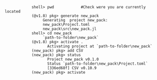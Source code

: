                 shell> pwd            #Check were you are currently located
                (@v1.8) pkg> generate new_pack
                     Generating  project new_pack:
                     new_pack\Project.toml
                     new_pack\src\new_pack.jl
                shell> cd new_pack
                     `path-to-folder\new_pack`
                (@v1.8) pkg> activate .
                       Activating project at `path-to-folder\new_pack`
                (new_pack) pkg> add CSV
                (new_pack) pkg> status
                       Project new_pack v0.1.0
                       Status `path-to-folder\new_pack\Project.toml`
                       [336ed68f] CSV v0.10.9
                (new_pack) pkg> activate
